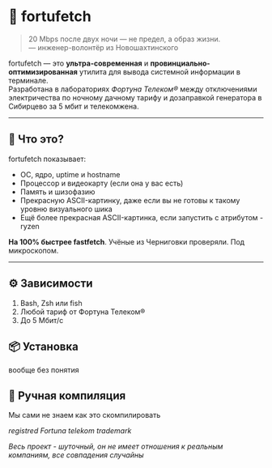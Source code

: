 # 🎲 fortufetch

> 20 Mbps после двух ночи — не предел, а образ жизни.  
> — инженер-волонтёр из Новошахтинского

fortufetch — это **ультра-современная** и **провинциально-оптимизированная** утилита для вывода системной информации в терминале.  
Разработана в лабораториях *Фортуна Телеком®* между отключениями электричества по ночному дачному тарифу и дозаправкой генератора в Сибирцево за 5 мбит и телекомжена.

---

## 🧠 Что это?

fortufetch показывает:

- ОС, ядро, uptime и hostname  
- Процессор и видеокарту (если она у вас есть)  
- Память и шизофазию  
- Прекрасную ASCII-картинку, даже если вы не готовы к такому уровню визуального шика
- Ещё более прекрасная ASCII-картинка, если запустить с атрибутом -ryzen

**На 100% быстрее fastfetch**. Учёные из Черниговки проверяли. Под микроскопом.

---

## ⚙️ Зависимости

1. Bash, Zsh или fish
2. Любой тариф от Фортуна Телеком®
3. До 5 Мбит/с

## 📦 Установка

вообще без понятия

## 🔧 Ручная компиляция

Мы сами не знаем как это скомпилировать

*registred Fortuna telekom trademark*

*Весь проект - шуточный, он не имеет отношения к реальным компаниям, все совпадения случайны*

